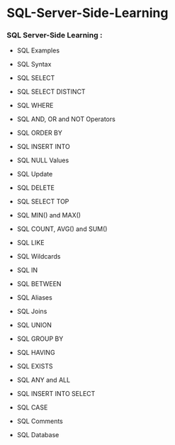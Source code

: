 # SQL-Server-Side-Learning
### SQL Server-Side Learning :


*  SQL Examples

*  SQL Syntax

* SQL SELECT

* SQL SELECT DISTINCT

* SQL WHERE

* SQL AND, OR and NOT Operators

* SQL ORDER BY

* SQL INSERT INTO


* SQL NULL Values

* SQL Update

* SQL DELETE

* SQL SELECT TOP

* SQL MIN() and MAX()

* SQL COUNT, AVG() and SUM()

* SQL LIKE

* SQL Wildcards

* SQL IN

* SQL BETWEEN

* SQL Aliases

* SQL Joins

* SQL UNION

* SQL GROUP BY

* SQL HAVING

* SQL EXISTS

* SQL ANY and ALL

* SQL INSERT INTO SELECT

* SQL CASE

* SQL Comments

* SQL Database


